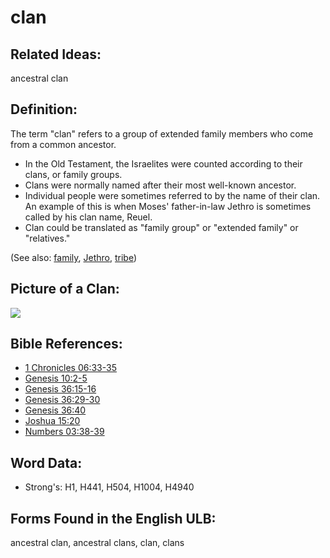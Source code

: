 # clan

## Related Ideas:

ancestral clan

## Definition:

The term "clan" refers to a group of extended family members who come from a common ancestor.

* In the Old Testament, the Israelites were counted according to their clans, or family groups.
* Clans were normally named after their most well-known ancestor.
* Individual people were sometimes referred to by the name of their clan. An example of this is when Moses' father-in-law Jethro is sometimes called by his clan name, Reuel.
* Clan could be translated as "family group" or "extended family" or "relatives."

(See also: [family](../other/family.md), [Jethro](../names/jethro.md), [tribe](../other/tribe.md))

## Picture of a Clan:

<a href="https://content.bibletranslationtools.org/WycliffeAssociates/en_tw/raw/branch/master/PNGs/c/Clan.png"><img src="https://content.bibletranslationtools.org/WycliffeAssociates/en_tw/raw/branch/master/PNGs/c/Clan.png" ></a>

## Bible References:

* [1 Chronicles 06:33-35](rc://en/tn/help/1ch/06/33)
* [Genesis 10:2-5](rc://en/tn/help/gen/10/02)
* [Genesis 36:15-16](rc://en/tn/help/gen/36/15)
* [Genesis 36:29-30](rc://en/tn/help/gen/36/29)
* [Genesis 36:40](rc://en/tn/help/gen/36/40)
* [Joshua 15:20](rc://en/tn/help/jos/15/20)
* [Numbers 03:38-39](rc://en/tn/help/num/03/38)

## Word Data:

* Strong's: H1, H441, H504, H1004, H4940

## Forms Found in the English ULB:

ancestral clan, ancestral clans, clan, clans
